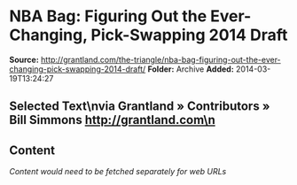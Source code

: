 # NBA Bag: Figuring Out the Ever-Changing, Pick-Swapping 2014 Draft

**Source:** http://grantland.com/the-triangle/nba-bag-figuring-out-the-ever-changing-pick-swapping-2014-draft/
**Folder:** Archive
**Added:** 2014-03-19T13:24:27


## Selected Text\nvia Grantland » Contributors » Bill Simmons http://grantland.com\n

## Content
*Content would need to be fetched separately for web URLs*
